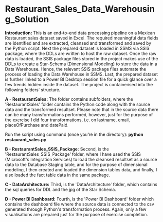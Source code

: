 # Restaurant_Sales_Data_Warehousing_Solution

**Introduction:** 
This is an end-to-end data processing pipeline on a Mexican Restaurant sales dataset saved in Excel. The required meaningful data fields are identified and are extracted, cleansed and transformed and saved by the Python script. Next the prepared dataset is loaded in SSMS via SSIS package, where the DDLs are written to host the raw dataset. Once the raw data is loaded, the SSIS package files stored in the project makes use of the DDLs to create a Star-Schema (Dimensional Modeling) to store the data in a Data Warehouse. Hence, the relevant SSIS package files automate the process of loading the Data Warehouse in SSMS. Last, the prepared dataset is further linked to a Power BI Desktop session file for a quick glance over a few trends hidden inside the dataset. The project is containerised into the following folders' structure.

**A - RestaurantSales:** 
The folder contains subfolders, where the 'RestaurantSales' folder contains the Python code along with the source data and the transformed resultset. Please note that in the source data there can be many transformations performed, however, just for the purpose of the exercise I did four transformations, i.e. on lastname, email, placeOfPurchase and datePaid.

  Run the script using command (once you're in the directory):  **python restaurant_sales.py**

**B - RestaurantSales_SSIS_Package:** 
Second, is the 'RestaurantSales_SSIS_Package' folder, where I have used the SSIS (Microsoft's Integration Services) to load the cleansed resultset as a source data to the Database Staging table, and for the purpose of dimensional modeling, I then created and loaded the dimension tables data, and finally, I also loaded the fact table data in the same package.

**C - DataArchitecture:** 
Third, is the 'DataArchitecture' folder, which contains the sql queries for DDL and the jpg of the Star Schema.

**D - Power BI Dashboard:** 
Fourth, is the 'Power BI Dashboard' folder which contains the dashboard file where the source data is connected to the csv generated through Python's transformation process. Again, only a few visualisations are prepared just for the purpose of exercise completion.
